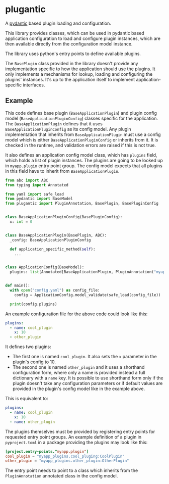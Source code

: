 # plugantic

A [pydantic](https://github.com/pydantic/pydantic) based plugin loading and configuration.

This library provides classes, which can be used in pydantic based application configuration to load and configure
plugin instances, which are then available directly from the configuration model instance.

The library uses python's entry points to define available plugins.

The `BasePlugin` class provided in the library doesn't provide any implementation specific to how the application should
use the plugins. It only implements a mechanisms for lookup, loading and configuring the plugins' instances.
It's up to the application itself to implement application-specific interfaces.

## Example

This code defines base plugin (`BaseApplicationPlugin`) and plugin config model (`BaseApplicationPluginConfig`) classes
specific for the application. The `BaseApplicationPlugin` defines that it uses `BaseApplicationPluginConfig` as its
config model. Any plugin implementation that inherits from `BaseApplicationPlugin` must use a config model which is
either `BaseApplicationPluginConfig` or inherits from it. It is checked in the runtime, and validation errors are raised
if this is not true.

It also defines an application config model class, which has `plugins` field, which holds a list of plugin instances.
The plugins are going to be looked up in `myapp.plugin` entry point group. The config model expects that all plugins
in this field have to inherit from `BaseApplicationPlugin`.

```python
from abc import ABC
from typing import Annotated

from yaml import safe_load
from pydantic import BaseModel
from plugantic import PluginAnnotation, BasePlugin, BasePluginConfig


class BaseApplicationPluginConfig(BasePluginConfig):
  x: int = 0


class BaseApplicationPlugin(BasePlugin, ABC):
  _config: BaseApplicationPluginConfig

  def application_specific_method(self):
    ...


class ApplicationConfig(BaseModel):
  plugins: list[Annotated[BaseApplicationPlugin, PluginAnnotation("myapp.plugin")]]


def main():
  with open("config.yaml") as config_file:
    config = ApplicationConfig.model_validate(safe_load(config_file))

  print(config.plugins)
```

An example configuration file for the above code could look like this:

```yaml
plugins:
  - name: cool_plugin
    x: 10
  - other_plugin
```

It defines two plugins:

- The first one is named `cool_plugin`. It also sets the `x` parameter in the plugin's config
  to 10.
- The second one is named `other_plugin` and it uses a shorthand configuration form, where only a name is provided
  instead a full dictionary with a `name` key. It is possible to use shorthand form only if the plugin doesn't
  take any configuration parameters or if default values are provided in the plugin's config model like in the example
  above.

This is equivalent to:

```yaml
plugins:
  - name: cool_plugin
    x: 10
  - name: other_plugin
```

The plugins themselves must be provided by registering entry points for requested entry point groups. An example
definition of a plugin in `pyproject.toml` in a package providing the plugins may look like this:

```toml
[project.entry-points."myapp.plugin"]
cool_plugin = "myapp_plugins.cool_pluging:CoolPlugin"
other_plugin = "myapp_plugins.other_plugin:OtherPlugin"
```

The entry point needs to point to a class which inherits from the `PluginAnnotation` annotated class in the config
model.
